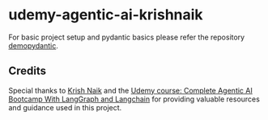 # udemy-agentic-ai-krishnaik

For basic project setup and pydantic basics please refer the repository [demopydantic](https://github.com/naraharisrivatsa/demopydantic).

## Credits

Special thanks to [Krish Naik](https://www.udemy.com/user/krish-naik/) and the [Udemy course: Complete Agentic AI Bootcamp With LangGraph and Langchain](https://www.udemy.com/course/complete-agentic-ai-bootcamp-with-langgraph-and-langchain/) for providing valuable resources and guidance used in this project.